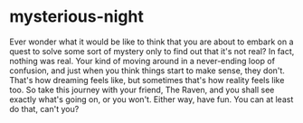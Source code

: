 # mysterious-night
Ever wonder what it would be like to think that you are about to embark on a quest to solve some sort of mystery only to find out that it's not real? In fact, nothing was real. Your kind of moving around in a never-ending loop of confusion, and just when you think things start to make sense, they don't. That's how dreaming feels like, but sometimes that's how reality feels like too. So take this journey with your friend, The Raven, and you shall see exactly what's going on, or you won't. Either way, have fun. You can at least do that, can't you? 
